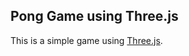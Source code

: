 Pong Game using Three.js
--------------------------

This is a simple game using [Three.js](http://threejs.org/).